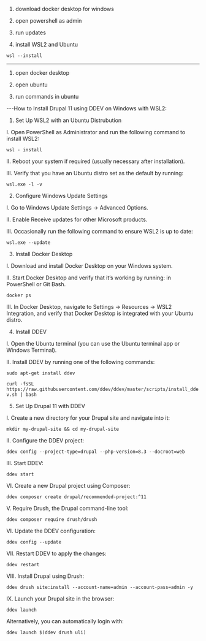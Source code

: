 1. download docker desktop for windows

2. open powershell as admin

3. run updates

4. install WSL2 and Ubuntu

```wsl --install```

---

1. open docker desktop

2. open ubuntu

3. run commands in ubuntu

---How to Install Drupal 11 using DDEV on Windows with WSL2:

1. Set Up WSL2 with an Ubuntu Distrubution

I. Open PowerShell as Administrator and run the following command to install WSL2:

```wsl - install```

II. Reboot your system if required (usually necessary after installation).

III. Verify that you have an Ubuntu distro set as the default by running:

```wsl.exe -l -v```

2. Configure Windows Update Settings

I. Go to Windows Update Settings → Advanced Options.

II. Enable Receive updates for other Microsoft products.

III. Occasionally run the following command to ensure WSL2 is up to date:

```wsl.exe --update```

3. Install Docker Desktop

I. Download and install Docker Desktop on your Windows system.

II. Start Docker Desktop and verify that it’s working by running: in PowerShell or Git Bash.

```docker ps```

III. In Docker Desktop, navigate to Settings → Resources → WSL2 Integration, and verify that Docker Desktop is integrated with your Ubuntu distro.

4. Install DDEV

I. Open the Ubuntu terminal (you can use the Ubuntu terminal app or Windows Terminal).

II. Install DDEV by running one of the following commands:

```sudo apt-get install ddev```

```curl -fsSL https://raw.githubusercontent.com/ddev/ddev/master/scripts/install_ddev.sh | bash```

5. Set Up Drupal 11 with DDEV

I. Create a new directory for your Drupal site and navigate into it:

```mkdir my-drupal-site && cd my-drupal-site```

II. Configure the DDEV project:

```ddev config --project-type=drupal --php-version=8.3 --docroot=web```

III. Start DDEV:

```ddev start```

VI. Create a new Drupal project using Composer:

```ddev composer create drupal/recommended-project:^11```

V. Require Drush, the Drupal command-line tool:

```ddev composer require drush/drush```

VI. Update the DDEV configuration:

```ddev config --update```

VII. Restart DDEV to apply the changes:

```ddev restart```

VIII. Install Drupal using Drush:

```ddev drush site:install --account-name=admin --account-pass=admin -y```

IX. Launch your Drupal site in the browser:

```ddev launch```

Alternatively, you can automatically login with:

```ddev launch $(ddev drush uli)```



